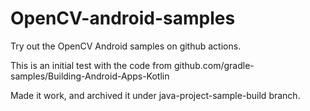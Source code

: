 # OpenCV-android-samples
Try out the OpenCV Android samples on github actions.

This is an initial test with the code from github.com/gradle-samples/Building-Android-Apps-Kotlin

Made it work, and archived it under java-project-sample-build branch.
